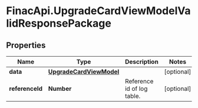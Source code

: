 # FinacApi.UpgradeCardViewModelValidResponsePackage

## Properties
Name | Type | Description | Notes
------------ | ------------- | ------------- | -------------
**data** | [**UpgradeCardViewModel**](UpgradeCardViewModel.md) |  | [optional] 
**referenceId** | **Number** | Reference id of log table. | [optional] 
